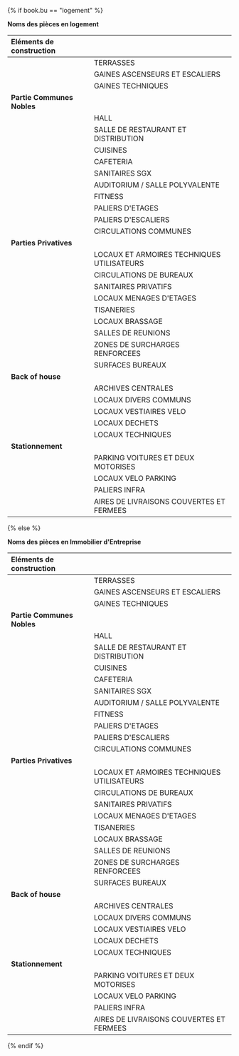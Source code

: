 {% if book.bu == "logement" %}

**Noms des pièces en logement**


| **Eléments de construction** |  |
| :--- | :--- |
|  | TERRASSES |
|  | GAINES ASCENSEURS ET ESCALIERS |
|  | GAINES TECHNIQUES |
| **Partie Communes Nobles** |  |
|  | HALL |
|  | SALLE DE RESTAURANT ET DISTRIBUTION |
|  | CUISINES |
|  | CAFETERIA |
|  | SANITAIRES SGX |
|  | AUDITORIUM / SALLE POLYVALENTE |
|  | FITNESS |
|  | PALIERS D'ETAGES |
|  | PALIERS D'ESCALIERS |
|  | CIRCULATIONS COMMUNES |
| **Parties Privatives** |  |
|  | LOCAUX ET ARMOIRES TECHNIQUES UTILISATEURS |
|  | CIRCULATIONS DE BUREAUX |
|  | SANITAIRES PRIVATIFS |
|  | LOCAUX MENAGES D'ETAGES |
|  | TISANERIES |
|  | LOCAUX BRASSAGE |
|  | SALLES DE REUNIONS |
|  | ZONES DE SURCHARGES RENFORCEES |
|  | SURFACES BUREAUX |
| **Back of house** |  |
|  | ARCHIVES CENTRALES |
|  | LOCAUX DIVERS COMMUNS |
|  | LOCAUX VESTIAIRES VELO |
|  | LOCAUX DECHETS |
|  | LOCAUX TECHNIQUES |
| **Stationnement** |  |
|  | PARKING VOITURES ET DEUX MOTORISES |
|  | LOCAUX VELO PARKING |
|  | PALIERS INFRA |
|  | AIRES DE LIVRAISONS COUVERTES ET FERMEES |


{% else %}

**Noms des pièces en Immobilier d'Entreprise**

| **Eléments de construction** |  |
| :--- | :--- |
|  | TERRASSES |
|  | GAINES ASCENSEURS ET ESCALIERS |
|  | GAINES TECHNIQUES |
| **Partie Communes Nobles** |  |
|  | HALL |
|  | SALLE DE RESTAURANT ET DISTRIBUTION |
|  | CUISINES |
|  | CAFETERIA |
|  | SANITAIRES SGX |
|  | AUDITORIUM / SALLE POLYVALENTE |
|  | FITNESS |
|  | PALIERS D'ETAGES |
|  | PALIERS D'ESCALIERS |
|  | CIRCULATIONS COMMUNES |
| **Parties Privatives** |  |
|  | LOCAUX ET ARMOIRES TECHNIQUES UTILISATEURS |
|  | CIRCULATIONS DE BUREAUX |
|  | SANITAIRES PRIVATIFS |
|  | LOCAUX MENAGES D'ETAGES |
|  | TISANERIES |
|  | LOCAUX BRASSAGE |
|  | SALLES DE REUNIONS |
|  | ZONES DE SURCHARGES RENFORCEES |
|  | SURFACES BUREAUX |
| **Back of house** |  |
|  | ARCHIVES CENTRALES |
|  | LOCAUX DIVERS COMMUNS |
|  | LOCAUX VESTIAIRES VELO |
|  | LOCAUX DECHETS |
|  | LOCAUX TECHNIQUES |
| **Stationnement** |  |
|  | PARKING VOITURES ET DEUX MOTORISES |
|  | LOCAUX VELO PARKING |
|  | PALIERS INFRA |
|  | AIRES DE LIVRAISONS COUVERTES ET FERMEES |

{% endif %}


